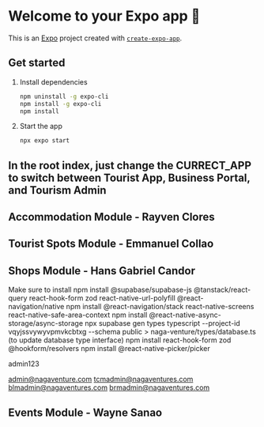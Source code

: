 # Welcome to your Expo app 👋

This is an [Expo](https://expo.dev) project created with [`create-expo-app`](https://www.npmjs.com/package/create-expo-app).

## Get started

1. Install dependencies

   ```bash
   npm uninstall -g expo-cli
   npm install -g expo-cli
   npm install
   ```

2. Start the app

   ```bash
   npx expo start
   ```

## In the root index, just change the CURRECT_APP to switch between Tourist App, Business Portal, and Tourism Admin

## Accommodation Module - Rayven Clores

## Tourist Spots Module - Emmanuel Collao

## Shops Module - Hans Gabriel Candor
Make sure to install 
npm install @supabase/supabase-js @tanstack/react-query react-hook-form zod react-native-url-polyfill @react-navigation/native
npm install @react-navigation/stack react-native-screens react-native-safe-area-context
npm install @react-native-async-storage/async-storage
npx supabase gen types typescript --project-id vqyjssvywyvpmvkcbtxg --schema public > naga-venture/types/database.ts (to update database type interface)
npm install react-hook-form zod @hookform/resolvers
npm install @react-native-picker/picker

admin123

admin@nagaventure.com
tcmadmin@nagaventures.com
blmadmin@nagaventures.com
brmadmin@nagaventures.com

## Events Module - Wayne Sanao
